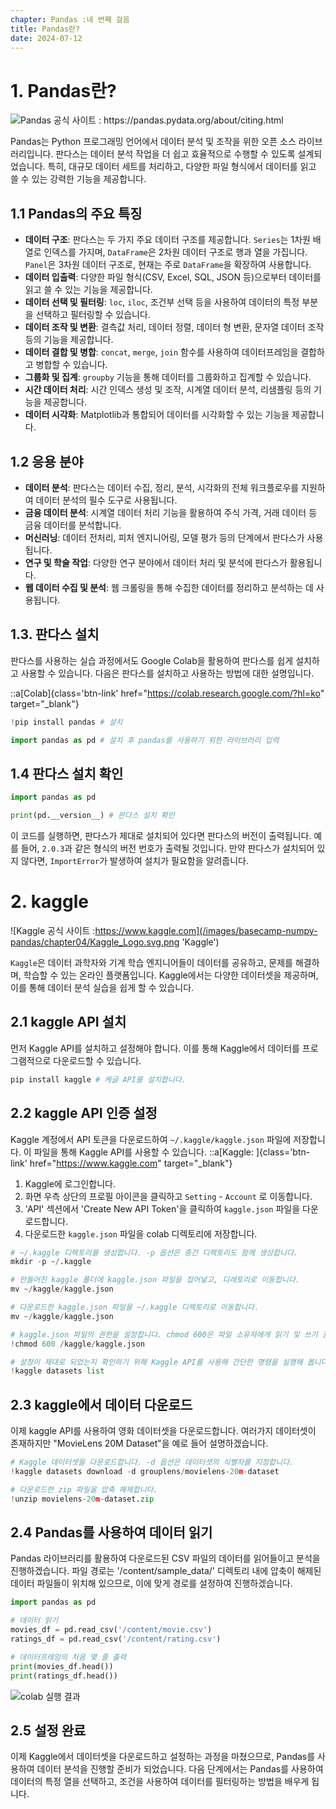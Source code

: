 ```yaml
---
chapter: Pandas :네 번째 걸음
title: Pandas란?
date: 2024-07-12
---
```

# 1. Pandas란?

![Pandas 공식 사이트 : https://pandas.pydata.org/about/citing.html ](/images/basecamp-numpy-pandas/chapter04/Pandas_logo.png 'Pandas')

Pandas는 Python 프로그래밍 언어에서 데이터 분석 및 조작을 위한 오픈 소스 라이브러리입니다. 판다스는 데이터 분석 작업을 더 쉽고 효율적으로 수행할 수 있도록 설계되었습니다. 특히, 대규모 데이터 세트를 처리하고, 다양한 파일 형식에서 데이터를 읽고 쓸 수 있는 강력한 기능을 제공합니다. 

## 1.1 Pandas의 주요 특징

- **데이터 구조**: 판다스는 두 가지 주요 데이터 구조를 제공합니다. `Series`는 1차원 배열로 인덱스를 가지며, `DataFrame`은 2차원 데이터 구조로 행과 열을 가집니다. `Panel`은 3차원 데이터 구조로, 현재는 주로 `DataFrame`을 확장하여 사용합니다.
- **데이터 입출력**: 다양한 파일 형식(CSV, Excel, SQL, JSON 등)으로부터 데이터를 읽고 쓸 수 있는 기능을 제공합니다.
- **데이터 선택 및 필터링**: `loc`, `iloc`, 조건부 선택 등을 사용하여 데이터의 특정 부분을 선택하고 필터링할 수 있습니다.
- **데이터 조작 및 변환**: 결측값 처리, 데이터 정렬, 데이터 형 변환, 문자열 데이터 조작 등의 기능을 제공합니다.
- **데이터 결합 및 병합**: `concat`, `merge`, `join` 함수를 사용하여 데이터프레임을 결합하고 병합할 수 있습니다.
- **그룹화 및 집계**: `groupby` 기능을 통해 데이터를 그룹화하고 집계할 수 있습니다.
- **시간 데이터 처리**: 시간 인덱스 생성 및 조작, 시계열 데이터 분석, 리샘플링 등의 기능을 제공합니다.
- **데이터 시각화**: Matplotlib과 통합되어 데이터를 시각화할 수 있는 기능을 제공합니다.

## **1.2 응용 분야**

- **데이터 분석**: 판다스는 데이터 수집, 정리, 분석, 시각화의 전체 워크플로우를 지원하여 데이터 분석의 필수 도구로 사용됩니다.
- **금융 데이터 분석**: 시계열 데이터 처리 기능을 활용하여 주식 가격, 거래 데이터 등 금융 데이터를 분석합니다.
- **머신러닝**: 데이터 전처리, 피처 엔지니어링, 모델 평가 등의 단계에서 판다스가 사용됩니다.
- **연구 및 학술 작업**: 다양한 연구 분야에서 데이터 처리 및 분석에 판다스가 활용됩니다.
- **웹 데이터 수집 및 분석**: 웹 크롤링을 통해 수집한 데이터를 정리하고 분석하는 데 사용됩니다.

## 1.3. 판다스 설치

판다스를 사용하는 실습 과정에서도 Google Colab을 활용하여 판다스를 쉽게 설치하고 사용할 수 있습니다. 다음은 판다스를 설치하고 사용하는 방법에 대한 설명입니다.

::a[Colab]{class='btn-link' href="https://colab.research.google.com/?hl=ko" target="_blank"}

```python
!pip install pandas # 설치

import pandas as pd # 설치 후 pandas를 사용하기 위한 라이브러리 입력
```

## 1.4 판다스 설치 확인

```python
import pandas as pd

print(pd.__version__) # 판다스 설치 확인
```

이 코드를 실행하면, 판다스가 제대로 설치되어 있다면 판다스의 버전이 출력됩니다. 예를 들어, `2.0.3`과 같은 형식의 버전 번호가 출력될 것입니다. 만약 판다스가 설치되어 있지 않다면, `ImportError`가 발생하여 설치가 필요함을 알려줍니다.

# 2. kaggle

![Kaggle 공식 사이트 :https://www.kaggle.com](/images/basecamp-numpy-pandas/chapter04/Kaggle_Logo.svg.png 'Kaggle')

`Kaggle`은 데이터 과학자와 기계 학습 엔지니어들이 데이터를 공유하고, 문제를 해결하며, 학습할 수 있는 온라인 플랫폼입니다. Kaggle에서는 다양한 데이터셋을 제공하며, 이를 통해 데이터 분석 실습을 쉽게 할 수 있습니다.

## 2.1 kaggle API 설치
먼저 Kaggle API를 설치하고 설정해야 합니다. 이를 통해 Kaggle에서 데이터를 프로그램적으로 다운로드할 수 있습니다.

```python
pip install kaggle # 케글 API를 설치합니다. 
```

## 2.2 kaggle API 인증 설정
Kaggle 계정에서 API 토큰을 다운로드하여 `~/.kaggle/kaggle.json` 파일에 저장합니다. 이 파일을 통해 Kaggle API를 사용할 수 있습니다.
::a[Kaggle: ]{class='btn-link' href="https://www.kaggle.com" target="_blank"}
1. Kaggle에 로그인합니다.
2. 화면 우측 상단의 프로필 아이콘을 클릭하고 `Setting` - `Account` 로 이동합니다.
3. 'API' 섹션에서 'Create New API Token'을 클릭하여 `kaggle.json` 파일을 다운로드합니다.
4. 다운로드한 `kaggle.json` 파일을 colab 디렉토리에 저장합니다.

```python
# ~/.kaggle 디렉토리를 생성합니다. -p 옵션은 중간 디렉토리도 함께 생성합니다.
mkdir -p ~/.kaggle

# 만들어진 kaggle 폴더에 kaggle.json 파일을 집어넣고, 디레토리로 이동합니다.  
mv ~/kaggle/kaggle.json

# 다운로드한 kaggle.json 파일을 ~/.kaggle 디렉토리로 이동합니다.
mv ~/kaggle/kaggle.json

# kaggle.json 파일의 권한을 설정합니다. chmod 600은 파일 소유자에게 읽기 및 쓰기 권한을 부여합니다.
!chmod 600 /kaggle/kaggle.json

# 설정이 제대로 되었는지 확인하기 위해 Kaggle API를 사용해 간단한 명령을 실행해 봅니다
!kaggle datasets list
```

## 2.3  kaggle에서 데이터 다운로드

이제 kaggle API를 사용하여 영화 데이터셋을 다운로드합니다. 여러가지 데이터셋이 존재하지만  "MovieLens 20M Dataset"을 예로 들어 설명하겠습니다. 

```python
# Kaggle 데이터셋을 다운로드합니다. -d 옵션은 데이터셋의 식별자를 지정합니다.
!kaggle datasets download -d grouplens/movielens-20m-dataset

# 다운로드한 zip 파일을 압축 해제합니다.
!unzip movielens-20m-dataset.zip
```

## 2.4 Pandas를 사용하여 데이터 읽기

Pandas 라이브러리를 활용하여 다운로드된 CSV 파일의 데이터를 읽어들이고 분석을 진행하겠습니다. 파일 경로는 '/content/sample_data/' 디렉토리 내에 압축이 해제된 데이터 파일들이 위치해 있으므로, 이에 맞게 경로를 설정하여 진행하겠습니다.
```python
import pandas as pd

# 데이터 읽기
movies_df = pd.read_csv('/content/movie.csv')
ratings_df = pd.read_csv('/content/rating.csv')

# 데이터프레임의 처음 몇 줄 출력
print(movies_df.head())
print(ratings_df.head())

```

![colab 실행 결과](/images/basecamp-numpy-pandas/chapter04/result.png 'pd.read_csv 예시 ')

## 2.5 설정 완료

이제 Kaggle에서 데이터셋을 다운로드하고 설정하는 과정을 마쳤으므로, Pandas를 사용하여 데이터 분석을 진행할 준비가 되었습니다. 다음 단계에서는 Pandas를 사용하여 데이터의 특정 열을 선택하고, 조건을 사용하여 데이터를 필터링하는 방법을 배우게 됩니다.